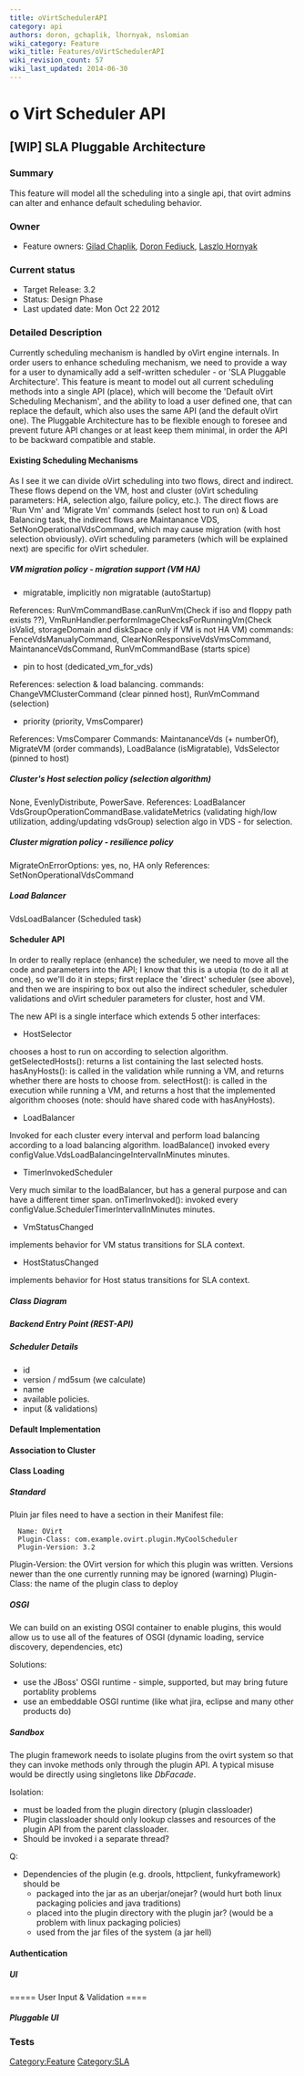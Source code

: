 ```yaml
---
title: oVirtSchedulerAPI
category: api
authors: doron, gchaplik, lhornyak, nslomian
wiki_category: Feature
wiki_title: Features/oVirtSchedulerAPI
wiki_revision_count: 57
wiki_last_updated: 2014-06-30
---
```


# o Virt Scheduler API

## [WIP] SLA Pluggable Architecture

### Summary

This feature will model all the scheduling into a single api, that ovirt admins can alter and enhance default scheduling behavior.

### Owner

*   Feature owners: [ Gilad Chaplik](User:gchaplik), [ Doron Fediuck](User:dfediuck), [ Laszlo Hornyak](User:lhornyak)

### Current status

*   Target Release: 3.2
*   Status: Design Phase
*   Last updated date: Mon Oct 22 2012

### Detailed Description

Currently scheduling mechanism is handled by oVirt engine internals. In order users to enhance scheduling mechanism, we need to provide a way for a user to dynamically add a self-written scheduler - or 'SLA Pluggable Architecture'. This feature is meant to model out all current scheduling methods into a single API (place), which will become the 'Default oVirt Scheduling Mechanism', and the ability to load a user defined one, that can replace the default, which also uses the same API (and the default oVirt one). The Pluggable Architecture has to be flexible enough to foresee and prevent future API changes or at least keep them minimal, in order the API to be backward compatible and stable.

#### Existing Scheduling Mechanisms

As I see it we can divide oVirt scheduling into two flows, direct and indirect. These flows depend on the VM, host and cluster (oVirt scheduling parameters: HA, selection algo, failure policy, etc.). The direct flows are 'Run Vm' and 'Migrate Vm' commands (select host to run on) & Load Balancing task, the indirect flows are Maintanance VDS, SetNonOperationalVdsCommand, which may cause migration (with host selection obviously). oVirt scheduling parameters (which will be explained next) are specific for oVirt scheduler.

##### VM migration policy - migration support (VM HA)

*   migratable, implicitly non migratable (autoStartup)

References: RunVmCommandBase.canRunVm(Check if iso and floppy path exists ??), VmRunHandler.performImageChecksForRunningVm(Check isValid, storageDomain and diskSpace only if VM is not HA VM) commands: FenceVdsManualyCommand, ClearNonResponsiveVdsVmsCommand, MaintananceVdsCommand, RunVmCommandBase (starts spice)

*   pin to host (dedicated_vm_for_vds)

References: selection & load balancing. commands: ChangeVMClusterCommand (clear pinned host), RunVmCommand (selection)

*   priority (priority, VmsComparer)

References: VmsComparer Commands: MaintananceVds (+ numberOf), MigrateVM (order commands), LoadBalance (isMigratable), VdsSelector (pinned to host)

##### Cluster's Host selection policy (selection algorithm)

None, EvenlyDistribute, PowerSave. References: LoadBalancer VdsGroupOperationCommandBase.validateMetrics (validating high/low utilization, adding/updating vdsGroup) selection algo in VDS - for selection.

##### Cluster migration policy - resilience policy

MigrateOnErrorOptions: yes, no, HA only References: SetNonOperationalVdsCommand

##### Load Balancer

VdsLoadBalancer (Scheduled task)

#### Scheduler API

In order to really replace (enhance) the scheduler, we need to move all the code and parameters into the API; I know that this is a utopia (to do it all at once), so we'll do it in steps; first replace the 'direct' scheduler (see above), and then we are inspiring to box out also the indirect scheduler, scheduler validations and oVirt scheduler parameters for cluster, host and VM.

The new API is a single interface which extends 5 other interfaces:

*   HostSelector

chooses a host to run on according to selection algorithm. getSelectedHosts(): returns a list containing the last selected hosts. hasAnyHosts(): is called in the validation while running a VM, and returns whether there are hosts to choose from. selectHost(): is called in the execution while running a VM, and returns a host that the implemented algorithm chooses (note: should have shared code with hasAnyHosts).

*   LoadBalancer

Invoked for each cluster every interval and perform load balancing according to a load balancing algorithm. loadBalance() invoked every configValue.VdsLoadBalancingeIntervalInMinutes minutes.

*   TimerInvokedScheduler

Very much similar to the loadBalancer, but has a general purpose and can have a different timer span. onTimerInvoked(): invoked every configValue.SchedulerTimerIntervalInMinutes minutes.

*   VmStatusChanged

implements behavior for VM status transitions for SLA context.

*   HostStatusChanged

implements behavior for Host status transitions for SLA context.

##### Class Diagram

##### Backend Entry Point (REST-API)

##### Scheduler Details

*   id
*   version / md5sum (we calculate)
*   name
*   available policies.
*   input (& validations)

#### Default Implementation

#### Association to Cluster

#### Class Loading

##### Standard

Pluin jar files need to have a section in their Manifest file:

      Name: OVirt
      Plugin-Class: com.example.ovirt.plugin.MyCoolScheduler
      Plugin-Version: 3.2

Plugin-Version: the OVirt version for which this plugin was written. Versions newer than the one currently running may be ignored (warning) Plugin-Class: the name of the plugin class to deploy

##### OSGI

We can build on an existing OSGI container to enable plugins, this would allow us to use all of the features of OSGI (dynamic loading, service discovery, dependencies, etc)

Solutions:

*   use the JBoss' OSGI runtime - simple, supported, but may bring future portablity problems
*   use an embeddable OSGI runtime (like what jira, eclipse and many other products do)

##### Sandbox

The plugin framework needs to isolate plugins from the ovirt system so that they can invoke methods only through the plugin API. A typical misuse would be directly using singletons like *DbFacade*.

Isolation:

*   must be loaded from the plugin directory (plugin classloader)
*   Plugin classloader should only lookup classes and resources of the plugin API from the parent classloader.
*   Should be invoked i a separate thread?

Q:

*   Dependencies of the plugin (e.g. drools, httpclient, funkyframework) should be
    -   packaged into the jar as an uberjar/onejar? (would hurt both linux packaging policies and java traditions)
    -   placed into the plugin directory with the plugin jar? (would be a problem with linux packaging policies)
    -   used from the jar files of the system (a jar hell)

#### Authentication

##### UI

===== User Input & Validation ====

##### Pluggable UI

### Tests

<Category:Feature> <Category:SLA>
